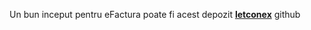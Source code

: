 Un bun inceput pentru eFactura poate fi acest depozit [**letconex**](https://github.com/letconex/E-factura) github
